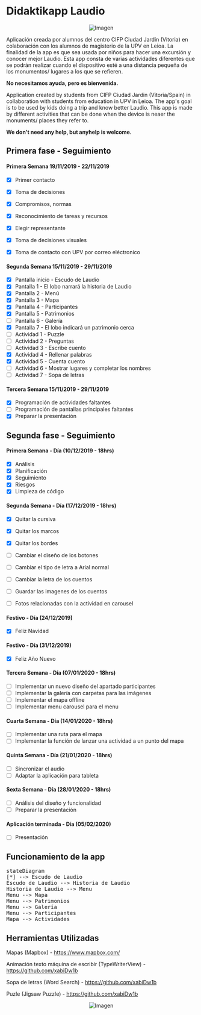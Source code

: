 # Didaktikapp Laudio

<p align="center"><img src="https://upload.wikimedia.org/wikipedia/commons/5/54/Banderallodiooficial.png" alt="Imagen"></p>

Aplicación creada por alumnos del centro CIFP Ciudad Jardin (Vitoria) en colaboración con los alumnos de magisterio de la UPV en Leioa.
La finalidad de la app es que sea usada por niños para hacer una excursión y conocer mejor Laudio.
Esta app consta de varias actividades diferentes que se podrán realizar cuando el dispositivo esté a una distancia pequeña de los monumentos/ lugares a los que se refieren.

<b>No necesitamos ayuda, pero es bienvenida. </b>

Application created by students from CIFP Ciudad Jardin (Vitoria/Spain) in collaboration with students from education in UPV in Leioa.
The app's goal is to be used by kids doing a trip and know better Laudio.
This app is made by different activities that can be done when the device is neaer the monuments/ places they refer to.

<b>We don't need any help, but anyhelp is welcome.</b>

Primera fase - Seguimiento
------------------------------------------------------------------------
<h4>Primera Semana 19/11/2019 - 22/11/2019</h4>

- [x] Primer contacto
- [x] Toma de decisiones
- [x] Compromisos, normas
- [x] Reconocimiento de tareas y recursos
- [x] Elegir representante
- [x] Toma de decisiones visuales
- [x] Toma de contacto con UPV por correo eléctronico


<h4>Segunda Semana 15/11/2019 - 29/11/2019</h4>

- [x] Pantalla inicio - Escudo de Laudio
- [x] Pantalla 1 - El lobo narrará la historia de Laudio
- [x] Pantalla 2 - Menú
- [x] Pantalla 3 - Mapa
- [x] Pantalla 4 - Participantes
- [x] Pantalla 5 - Patrimonios
- [ ] Pantalla 6 - Galería
- [x] Pantalla 7 - El lobo indicará un patrimonio cerca
- [ ] Actividad 1 - Puzzle
- [ ] Actividad 2 - Preguntas
- [ ] Actividad 3 - Escribe cuento
- [x] Actividad 4 - Rellenar palabras
- [x] Actividad 5 - Cuenta cuento
- [ ] Actividad 6 - Mostrar lugares y completar los nombres
- [ ] Actividad 7 - Sopa de letras

<h4>Tercera Semana 15/11/2019 - 29/11/2019</h4>

- [x] Programación de actividades faltantes
- [ ] Programación de pantallas principales faltantes
- [x] Preparar la presentación

Segunda fase - Seguimiento
------------------------------------------------------------------------
<h4>Primera Semana - Día (10/12/2019 - 18hrs) </h4>

- [x] Análisis
- [x] Planificación
- [x] Seguimiento
- [x] Riesgos
- [x] Limpieza de código

<h4>Segunda Semana - Día (17/12/2019 - 18hrs) </h4>

- [x] Quitar la cursiva
- [x] Quitar los marcos
- [x] Quitar los bordes
- [ ] Cambiar el diseño de los botones
- [ ] Cambiar el tipo de letra a Arial normal
- [ ] Cambiar la letra de los cuentos
- [ ] Guardar las imagenes de los cuentos
- [ ] Fotos relacionadas con la actividad en carousel


<h4>Festivo - Día (24/12/2019) </h4>

- [x] Feliz Navidad

<h4>Festivo - Día (31/12/2019) </h4>

- [x] Feliz Año Nuevo

<h4>Tercera Semana - Día (07/01/2020 - 18hrs) </h4>

- [ ] Implementar un nuevo diseño del apartado participantes
- [ ] Implementar la galería con carpetas para las imágenes
- [ ] Implementar el mapa offline
- [ ] Implementar menu carousel para el menu

<h4>Cuarta Semana - Día (14/01/2020 - 18hrs) </h4>

- [ ] Implementar una ruta para el mapa
- [ ] Implementar la función de lanzar una actividad a un punto del mapa

<h4>Quinta Semana - Día (21/01/2020 - 18hrs) </h4>

- [ ] Sincronizar el audio
- [ ] Adaptar la aplicación para tableta

<h4>Sexta Semana - Día (28/01/2020 - 18hrs) </h4>

- [ ] Análisis del diseño y funcionalidad
- [ ] Preparar la presentación

<h4>Aplicación terminada - Día (05/02/2020) </h4>

- [ ] Presentación

Funcionamiento de la app
------------------------------------------------------------------------

<pre>
stateDiagram
[*] --> Escudo de Laudio
Escudo de Laudio --> Historia de Laudio
Historia de Laudio --> Menu
Menu --> Mapa
Menu --> Patrimonios
Menu --> Galería
Menu --> Participantes
Mapa --> Actividades
</pre>

Herramientas Utilizadas
------------------------------------------------------------------------
Mapas (Mapbox) -  https://www.mapbox.com/

Animación texto máquina de escribir (TypeWriterView) - https://github.com/xabiDw1b

Sopa de letras (Word Search) - https://github.com/xabiDw1b

Puzle (Jigsaw Puzzle) - https://github.com/xabiDw1b

<p align="center"><img src="https://image.freepik.com/vector-gratis/saludos-feliz-navidad-plantillas-feliz-ano-nuevo-2020-bellas-ilustraciones-invierno-nevadas_38689-553.jpg" alt="Imagen"></p>

